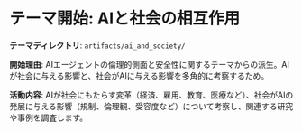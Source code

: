 # テーマ開始: AIと社会の相互作用

**テーマディレクトリ**: `artifacts/ai_and_society/`

**開始理由**: 
AIエージェントの倫理的側面と安全性に関するテーマからの派生。AIが社会に与える影響と、社会がAIに与える影響を多角的に考察するため。

**活動内容**: 
AIが社会にもたらす変革（経済、雇用、教育、医療など）、社会がAIの発展に与える影響（規制、倫理観、受容度など）について考察し、関連する研究や事例を調査します。
